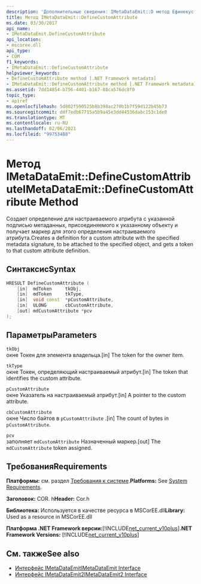 ```yaml
---
description: 'Дополнительные сведения: IMetaDataEmit::D метод Ефинекустоматтрибуте'
title: Метод IMetaDataEmit::DefineCustomAttribute
ms.date: 03/30/2017
api_name:
- IMetaDataEmit.DefineCustomAttribute
api_location:
- mscoree.dll
api_type:
- COM
f1_keywords:
- IMetaDataEmit::DefineCustomAttribute
helpviewer_keywords:
- DefineCustomAttribute method [.NET Framework metadata]
- IMetaDataEmit::DefineCustomAttribute method [.NET Framework metadata]
ms.assetid: 7dd14854-b756-4401-b167-88ca576dc8f0
topic_type:
- apiref
ms.openlocfilehash: 5d802f590525b8b398ac270b1b7f59d122b45b73
ms.sourcegitcommit: ddf7edb67715a5b9a45e3dd44536dabc153c1de0
ms.translationtype: MT
ms.contentlocale: ru-RU
ms.lasthandoff: 02/06/2021
ms.locfileid: "99753488"
---
```

# <a name="imetadataemitdefinecustomattribute-method"></a><span data-ttu-id="60cee-103">Метод IMetaDataEmit::DefineCustomAttribute</span><span class="sxs-lookup"><span data-stu-id="60cee-103">IMetaDataEmit::DefineCustomAttribute Method</span></span>

<span data-ttu-id="60cee-104">Создает определение для настраиваемого атрибута с указанной подписью метаданных, присоединяемого к указанному объекту и получает маркер для этого определения настраиваемого атрибута.</span><span class="sxs-lookup"><span data-stu-id="60cee-104">Creates a definition for a custom attribute with the specified metadata signature, to be attached to the specified object, and gets a token to that custom attribute definition.</span></span>  
  
## <a name="syntax"></a><span data-ttu-id="60cee-105">Синтаксис</span><span class="sxs-lookup"><span data-stu-id="60cee-105">Syntax</span></span>  
  
```cpp  
HRESULT DefineCustomAttribute (
    [in]  mdToken     tkObj,
    [in]  mdToken     tkType,
    [in]  void const  *pCustomAttribute,
    [in]  ULONG       cbCustomAttribute,
    [out] mdCustomAttribute *pcv
);  
```  
  
## <a name="parameters"></a><span data-ttu-id="60cee-106">Параметры</span><span class="sxs-lookup"><span data-stu-id="60cee-106">Parameters</span></span>  

 `tkObj`  
 <span data-ttu-id="60cee-107">окне Токен для элемента владельца.</span><span class="sxs-lookup"><span data-stu-id="60cee-107">[in] The token for the owner item.</span></span>  
  
 `tkType`  
 <span data-ttu-id="60cee-108">окне Токен, определяющий настраиваемый атрибут.</span><span class="sxs-lookup"><span data-stu-id="60cee-108">[in] The token that identifies the custom attribute.</span></span>  
  
 `pCustomAttribute`  
 <span data-ttu-id="60cee-109">окне Указатель на настраиваемый атрибут.</span><span class="sxs-lookup"><span data-stu-id="60cee-109">[in] A pointer to the custom attribute.</span></span>  
  
 `cbCustomAttribute`  
 <span data-ttu-id="60cee-110">окне Число байтов в `pCustomAttribute` .</span><span class="sxs-lookup"><span data-stu-id="60cee-110">[in] The count of bytes in `pCustomAttribute`.</span></span>  
  
 `pcv`  
 <span data-ttu-id="60cee-111">заполняет `mdCustomAttribute` Назначенный маркер.</span><span class="sxs-lookup"><span data-stu-id="60cee-111">[out] The `mdCustomAttribute` token assigned.</span></span>  
  
## <a name="requirements"></a><span data-ttu-id="60cee-112">Требования</span><span class="sxs-lookup"><span data-stu-id="60cee-112">Requirements</span></span>  

 <span data-ttu-id="60cee-113">**Платформы:** см. раздел [Требования к системе](../../get-started/system-requirements.md).</span><span class="sxs-lookup"><span data-stu-id="60cee-113">**Platforms:** See [System Requirements](../../get-started/system-requirements.md).</span></span>  
  
 <span data-ttu-id="60cee-114">**Заголовок:** COR. h</span><span class="sxs-lookup"><span data-stu-id="60cee-114">**Header:** Cor.h</span></span>  
  
 <span data-ttu-id="60cee-115">**Библиотека:** Используется в качестве ресурса в MSCorEE.dll</span><span class="sxs-lookup"><span data-stu-id="60cee-115">**Library:** Used as a resource in MSCorEE.dll</span></span>  
  
 <span data-ttu-id="60cee-116">**Платформа .NET Framework версии:**[!INCLUDE[net_current_v10plus](../../../../includes/net-current-v10plus-md.md)]</span><span class="sxs-lookup"><span data-stu-id="60cee-116">**.NET Framework Versions:** [!INCLUDE[net_current_v10plus](../../../../includes/net-current-v10plus-md.md)]</span></span>  
  
## <a name="see-also"></a><span data-ttu-id="60cee-117">См. также</span><span class="sxs-lookup"><span data-stu-id="60cee-117">See also</span></span>

- [<span data-ttu-id="60cee-118">Интерфейс IMetaDataEmit</span><span class="sxs-lookup"><span data-stu-id="60cee-118">IMetaDataEmit Interface</span></span>](imetadataemit-interface.md)
- [<span data-ttu-id="60cee-119">Интерфейс IMetaDataEmit2</span><span class="sxs-lookup"><span data-stu-id="60cee-119">IMetaDataEmit2 Interface</span></span>](imetadataemit2-interface.md)
